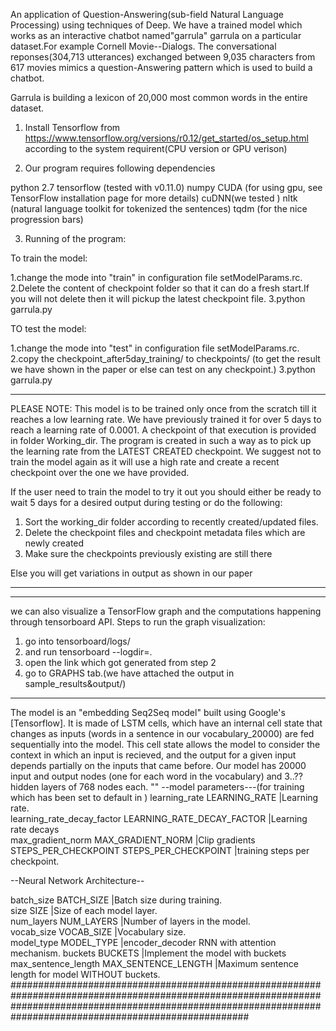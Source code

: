 An application of Question-Answering(sub-field Natural Language Processing) using techniques of Deep.
We have a trained model which works as an interactive chatbot named"garrula"
garrula on a particular dataset.For example Cornell Movie--Dialogs.
The conversational reponses(304,713 utterances) exchanged between 9,035 characters from 617 movies mimics a question-Answering pattern which is used to build a chatbot.


Garrula is building a lexicon  of 20,000 most common words in the entire dataset.
1. Install Tensorflow from https://www.tensorflow.org/versions/r0.12/get_started/os_setup.html according to the system requirent(CPU version or GPU verison)

2. Our program requires following dependencies

python 2.7
tensorflow (tested with v0.11.0)
numpy
CUDA (for using gpu, see TensorFlow installation page for more details)
cuDNN(we tested )
nltk (natural language toolkit for tokenized the sentences)
tqdm (for the nice progression bars)


3. Running of the program:

To train the model:

1.change the mode into "train" in configuration file setModelParams.rc.
2.Delete the content of checkpoint folder so that it can do a fresh start.If you will not delete then it will pickup the latest checkpoint file.
3.python garrula.py

TO test the model:

1.change the mode into "test" in configuration file setModelParams.rc.
2.copy the checkpoint_after5day_training/ to checkpoints/ (to get the result we have shown in the paper or else can test on any checkpoint.) 
3.python garrula.py

****

PLEASE NOTE:
This model is to be trained only once from the scratch till it reaches a low learning rate. We have previously trained it for over 5 days to reach a learning rate of 0.0001.
A checkpoint of that execution is provided in folder Working_dir. 
The program is created in such a way as to pick up the learning rate from the LATEST CREATED checkpoint.
We suggest not to train the model again as it will use a high rate and create a recent checkpoint over the one we have provided.

If the user need to train the model to try it out you should either be ready to wait 5 days for a desired output during testing or do the following:
1. Sort the working_dir folder according to recently created/updated files.
2. Delete the checkpoint files and checkpoint metadata files which are newly created
3. Make sure the checkpoints previously existing are still there

Else you will get variations in output as shown in our paper



****
****
we can also visualize a TensorFlow graph and the computations happening through tensorboard API.
Steps to run the graph visualization:
1. go into tensorboard/logs/
2. and run tensorboard --logdir=.
3. open the link which got generated from step 2
4. go to GRAPHS tab.(we have attached the output in sample_results&output/)

****


The model is an "embedding Seq2Seq model" built using Google's [Tensorflow].
It is made of LSTM cells, which have an internal cell state that changes 
as inputs (words in a sentence in our vocabulary_20000) are fed sequentially into the model.  This cell state allows the model to consider the context 
in which an input is recieved, and the output for a given input depends partially on the inputs that came before.  Our model has 20000 input and output 
nodes (one for each word in the vocabulary) and 3..?? hidden layers of 768 nodes each.
""
--model parameters---(for training which has been set to default in )
learning_rate LEARNING_RATE                           			|Learning rate.                         	
learning_rate_decay_factor LEARNING_RATE_DECAY_FACTOR 			|Learning rate decays    	    
max_gradient_norm MAX_GRADIENT_NORM                   			|Clip gradients          	    
STEPS_PER_CHECKPOINT STEPS_PER_CHECKPOINT      		 		|training steps per checkpoint.	

--Neural Network Architecture--

batch_size BATCH_SIZE           		                        |Batch size during training.     
size SIZE                                          		        |Size of each model layer.              
num_layers NUM_LAYERS                                                   |Number of layers in the model.         
vocab_size VOCAB_SIZE                                                   |Vocabulary size.                       
model_type MODEL_TYPE        				                |encoder_decoder RNN with attention mechanism.
buckets BUCKETS                                      			|Implement the model with buckets                                                  
max_sentence_length  MAX_SENTENCE_LENGTH  				|Maximum sentence length for model WITHOUT buckets.
###################################################################################################################################################################################################################
